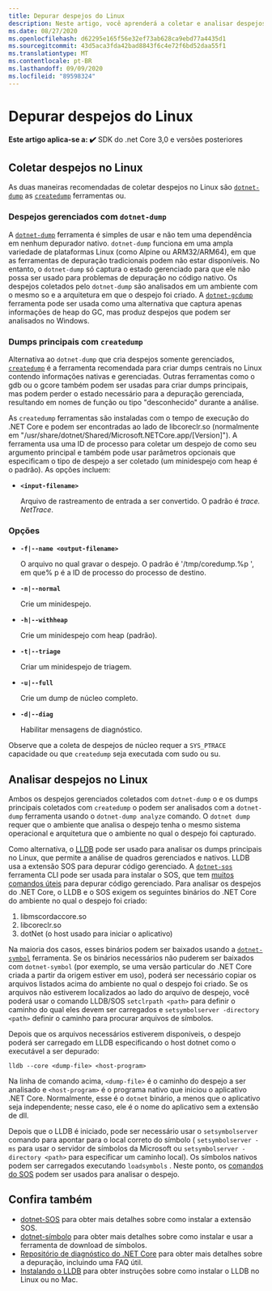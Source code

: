 ```yaml
---
title: Depurar despejos do Linux
description: Neste artigo, você aprenderá a coletar e analisar despejos de ambientes Linux.
ms.date: 08/27/2020
ms.openlocfilehash: d62295e165f56e32ef73ab628ca9ebd77a4435d1
ms.sourcegitcommit: 43d5aca3fda42bad8843f6c4e72f6bd52daa55f1
ms.translationtype: MT
ms.contentlocale: pt-BR
ms.lasthandoff: 09/09/2020
ms.locfileid: "89598324"
---
```

# <a name="debug-linux-dumps"></a>Depurar despejos do Linux

**Este artigo aplica-se a: ✔️** SDK do .net Core 3,0 e versões posteriores

## <a name="collect-dumps-on-linux"></a>Coletar despejos no Linux

As duas maneiras recomendadas de coletar despejos no Linux são [`dotnet-dump`](dotnet-dump.md) as [`createdump`](https://github.com/dotnet/runtime/blob/master/docs/design/coreclr/botr/xplat-minidump-generation.md) ferramentas ou.

### <a name="managed-dumps-with-dotnet-dump"></a>Despejos gerenciados com `dotnet-dump`

A [`dotnet-dump`](dotnet-dump.md) ferramenta é simples de usar e não tem uma dependência em nenhum depurador nativo. `dotnet-dump` funciona em uma ampla variedade de plataformas Linux (como Alpine ou ARM32/ARM64), em que as ferramentas de depuração tradicionais podem não estar disponíveis. No entanto, o `dotnet-dump` só captura o estado gerenciado para que ele não possa ser usado para problemas de depuração no código nativo. Os despejos coletados pelo `dotnet-dump` são analisados em um ambiente com o mesmo so e a arquitetura em que o despejo foi criado. A [`dotnet-gcdump`](dotnet-gcdump.md) ferramenta pode ser usada como uma alternativa que captura apenas informações de heap do GC, mas produz despejos que podem ser analisados no Windows.

### <a name="core-dumps-with-createdump"></a>Dumps principais com `createdump`

Alternativa ao `dotnet-dump` que cria despejos somente gerenciados, [`createdump`](https://github.com/dotnet/runtime/blob/master/docs/design/coreclr/botr/xplat-minidump-generation.md) é a ferramenta recomendada para criar dumps centrais no Linux contendo informações nativas e gerenciadas. Outras ferramentas como o gdb ou o gcore também podem ser usadas para criar dumps principais, mas podem perder o estado necessário para a depuração gerenciada, resultando em nomes de função ou tipo "desconhecido" durante a análise.

As `createdump` ferramentas são instaladas com o tempo de execução do .NET Core e podem ser encontradas ao lado de libcoreclr.so (normalmente em "/usr/share/dotnet/Shared/Microsoft.NETCore.app/[Version]"). A ferramenta usa uma ID de processo para coletar um despejo de como seu argumento principal e também pode usar parâmetros opcionais que especificam o tipo de despejo a ser coletado (um minidespejo com heap é o padrão). As opções incluem:

- **`<input-filename>`**

  Arquivo de rastreamento de entrada a ser convertido. O padrão é *trace. NetTrace*.

### <a name="options"></a>Opções

- **`-f|--name <output-filename>`**

  O arquivo no qual gravar o despejo. O padrão é '/tmp/coredump.%p ', em que% p é a ID de processo do processo de destino.

- **`-n|--normal`**

  Crie um minidespejo.

- **`-h|--withheap`**

  Crie um minidespejo com heap (padrão).

- **`-t|--triage`**

  Criar um minidespejo de triagem.

- **`-u|--full`**

  Crie um dump de núcleo completo.

- **`-d|--diag`**

  Habilitar mensagens de diagnóstico.

Observe que a coleta de despejos de núcleo requer a `SYS_PTRACE` capacidade ou que `createdump` seja executada com sudo ou su.

## <a name="analyze-dumps-on-linux"></a>Analisar despejos no Linux

Ambos os despejos gerenciados coletados com `dotnet-dump` o e os dumps principais coletados com `createdump` o podem ser analisados com a `dotnet-dump` ferramenta usando o `dotnet-dump analyze` comando. O `dotnet dump` requer que o ambiente que analisa o despejo tenha o mesmo sistema operacional e arquitetura que o ambiente no qual o despejo foi capturado.

Como alternativa, o [LLDB](https://lldb.llvm.org/) pode ser usado para analisar os dumps principais no Linux, que permite a análise de quadros gerenciados e nativos. LLDB usa a extensão SOS para depurar código gerenciado. A [`dotnet-sos`](dotnet-sos.md) ferramenta CLI pode ser usada para instalar o SOS, que tem [muitos comandos úteis](https://github.com/dotnet/diagnostics/blob/master/documentation/sos-debugging-extension.md) para depurar código gerenciado. Para analisar os despejos do .NET Core, o LLDB e o SOS exigem os seguintes binários do .NET Core do ambiente no qual o despejo foi criado:

1. libmscordaccore.so
2. libcoreclr.so
3. dotNet (o host usado para iniciar o aplicativo)

Na maioria dos casos, esses binários podem ser baixados usando a [`dotnet-symbol`](dotnet-symbol.md) ferramenta. Se os binários necessários não puderem ser baixados com `dotnet-symbol` (por exemplo, se uma versão particular do .NET Core criada a partir da origem estiver em uso), poderá ser necessário copiar os arquivos listados acima do ambiente no qual o despejo foi criado. Se os arquivos não estiverem localizados ao lado do arquivo de despejo, você poderá usar o comando LLDB/SOS `setclrpath <path>` para definir o caminho do qual eles devem ser carregados e `setsymbolserver -directory <path>` definir o caminho para procurar arquivos de símbolos.

Depois que os arquivos necessários estiverem disponíveis, o despejo poderá ser carregado em LLDB especificando o host dotnet como o executável a ser depurado:

```console
lldb --core <dump-file> <host-program>
```

Na linha de comando acima, `<dump-file>` é o caminho do despejo a ser analisado e `<host-program>` é o programa nativo que iniciou o aplicativo .NET Core. Normalmente, esse é o `dotnet` binário, a menos que o aplicativo seja independente; nesse caso, ele é o nome do aplicativo sem a extensão de dll.

Depois que o LLDB é iniciado, pode ser necessário usar o `setsymbolserver` comando para apontar para o local correto do símbolo ( `setsymbolserver -ms` para usar o servidor de símbolos da Microsoft ou `setsymbolserver -directory <path>` para especificar um caminho local). Os símbolos nativos podem ser carregados executando `loadsymbols` . Neste ponto, os [comandos do SOS](https://github.com/dotnet/diagnostics/blob/master/documentation/sos-debugging-extension.md) podem ser usados para analisar o despejo.

## <a name="see-also"></a>Confira também

- [dotnet-SOS](dotnet-sos.md) para obter mais detalhes sobre como instalar a extensão SOS.
- [dotnet-símbolo](dotnet-symbol.md) para obter mais detalhes sobre como instalar e usar a ferramenta de download de símbolos.
- [Repositório de diagnóstico do .NET Core](https://github.com/dotnet/diagnostics/blob/master/documentation/) para obter mais detalhes sobre a depuração, incluindo uma FAQ útil.
- [Instalando o LLDB](https://github.com/dotnet/diagnostics/blob/master/documentation/sos.md#getting-lldb) para obter instruções sobre como instalar o LLDB no Linux ou no Mac.
